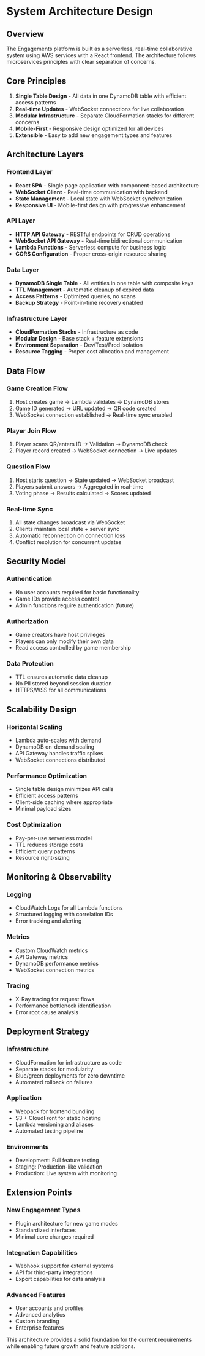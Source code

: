 # System Architecture Design

## Overview

The Engagements platform is built as a serverless, real-time collaborative system using AWS services with a React frontend. The architecture follows microservices principles with clear separation of concerns.

## Core Principles

1. **Single Table Design** - All data in one DynamoDB table with efficient access patterns
2. **Real-time Updates** - WebSocket connections for live collaboration
3. **Modular Infrastructure** - Separate CloudFormation stacks for different concerns
4. **Mobile-First** - Responsive design optimized for all devices
5. **Extensible** - Easy to add new engagement types and features

## Architecture Layers

### Frontend Layer
- **React SPA** - Single page application with component-based architecture
- **WebSocket Client** - Real-time communication with backend
- **State Management** - Local state with WebSocket synchronization
- **Responsive UI** - Mobile-first design with progressive enhancement

### API Layer
- **HTTP API Gateway** - RESTful endpoints for CRUD operations
- **WebSocket API Gateway** - Real-time bidirectional communication
- **Lambda Functions** - Serverless compute for business logic
- **CORS Configuration** - Proper cross-origin resource sharing

### Data Layer
- **DynamoDB Single Table** - All entities in one table with composite keys
- **TTL Management** - Automatic cleanup of expired data
- **Access Patterns** - Optimized queries, no scans
- **Backup Strategy** - Point-in-time recovery enabled

### Infrastructure Layer
- **CloudFormation Stacks** - Infrastructure as code
- **Modular Design** - Base stack + feature extensions
- **Environment Separation** - Dev/Test/Prod isolation
- **Resource Tagging** - Proper cost allocation and management

## Data Flow

### Game Creation Flow
1. Host creates game → Lambda validates → DynamoDB stores
2. Game ID generated → URL updated → QR code created
3. WebSocket connection established → Real-time sync enabled

### Player Join Flow
1. Player scans QR/enters ID → Validation → DynamoDB check
2. Player record created → WebSocket connection → Live updates

### Question Flow
1. Host starts question → State updated → WebSocket broadcast
2. Players submit answers → Aggregated in real-time
3. Voting phase → Results calculated → Scores updated

### Real-time Sync
1. All state changes broadcast via WebSocket
2. Clients maintain local state + server sync
3. Automatic reconnection on connection loss
4. Conflict resolution for concurrent updates

## Security Model

### Authentication
- No user accounts required for basic functionality
- Game IDs provide access control
- Admin functions require authentication (future)

### Authorization
- Game creators have host privileges
- Players can only modify their own data
- Read access controlled by game membership

### Data Protection
- TTL ensures automatic data cleanup
- No PII stored beyond session duration
- HTTPS/WSS for all communications

## Scalability Design

### Horizontal Scaling
- Lambda auto-scales with demand
- DynamoDB on-demand scaling
- API Gateway handles traffic spikes
- WebSocket connections distributed

### Performance Optimization
- Single table design minimizes API calls
- Efficient access patterns
- Client-side caching where appropriate
- Minimal payload sizes

### Cost Optimization
- Pay-per-use serverless model
- TTL reduces storage costs
- Efficient query patterns
- Resource right-sizing

## Monitoring & Observability

### Logging
- CloudWatch Logs for all Lambda functions
- Structured logging with correlation IDs
- Error tracking and alerting

### Metrics
- Custom CloudWatch metrics
- API Gateway metrics
- DynamoDB performance metrics
- WebSocket connection metrics

### Tracing
- X-Ray tracing for request flows
- Performance bottleneck identification
- Error root cause analysis

## Deployment Strategy

### Infrastructure
- CloudFormation for infrastructure as code
- Separate stacks for modularity
- Blue/green deployments for zero downtime
- Automated rollback on failures

### Application
- Webpack for frontend bundling
- S3 + CloudFront for static hosting
- Lambda versioning and aliases
- Automated testing pipeline

### Environments
- Development: Full feature testing
- Staging: Production-like validation
- Production: Live system with monitoring

## Extension Points

### New Engagement Types
- Plugin architecture for new game modes
- Standardized interfaces
- Minimal core changes required

### Integration Capabilities
- Webhook support for external systems
- API for third-party integrations
- Export capabilities for data analysis

### Advanced Features
- User accounts and profiles
- Advanced analytics
- Custom branding
- Enterprise features

This architecture provides a solid foundation for the current requirements while enabling future growth and feature additions.
